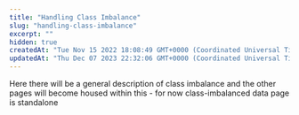 ```yaml
---
title: "Handling Class Imbalance"
slug: "handling-class-imbalance"
excerpt: ""
hidden: true
createdAt: "Tue Nov 15 2022 18:08:49 GMT+0000 (Coordinated Universal Time)"
updatedAt: "Thu Dec 07 2023 22:32:06 GMT+0000 (Coordinated Universal Time)"
---
```

Here there will be a general description of class imbalance and the other pages will become housed within this - for now class-imbalanced data page is standalone
